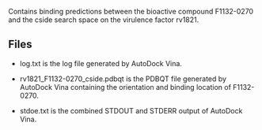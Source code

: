 Contains binding predictions between the bioactive compound F1132-0270 and the cside search space on the virulence factor rv1821.

## Files

- log.txt is the log file generated by AutoDock Vina.

- rv1821_F1132-0270_cside.pdbqt is the PDBQT file generated by AutoDock Vina containing the orientation and binding location of F1132-0270.

- stdoe.txt is the combined STDOUT and STDERR output of AutoDock Vina.

